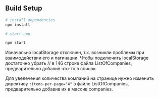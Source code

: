 ## Build Setup

``` bash
# install dependencies
npm install

# start app

npm start
```


Изначально localStorage отключен, т.к. возникли проблемы при взаимодействии его и пагинации. 
Чтобы подключить localStorage достаточно убрать // в 146 строке файла ListOfCompanies, предварительно добавив что-то в список. 

Для увелечения количества компаний на странице нужно изменить директиву ``` :items-per-page="4" ``` в файле ListOfCompanies, предварительно добавив их в массив companies. 
